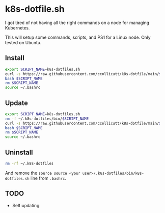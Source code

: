 # k8s-dotfile.sh

I got tired of not having all the right commands on a node for managing Kubernetes.

This will setup some commands, scripts, and PS1 for a Linux node. Only tested on Ubuntu.

## Install

```bash
export SCRIPT_NAME=k8s-dotfiles.sh
curl -s https://raw.githubusercontent.com/ccollicutt/k8s-dotfile/main/$SCRIPT_NAME -o $SCRIPT_NAME
bash $SCRIPT_NAME
rm $SCRIPT_NAME
source ~/.bashrc
```

## Update

```bash
export SCRIPT_NAME=k8s-dotfiles.sh
rm -f ~/.k8s-dotfiles/bin/$SCRIPT_NAME
curl -s https://raw.githubusercontent.com/ccollicutt/k8s-dotfile/main/$SCRIPT_NAME -o $SCRIPT_NAME
bash $SCRIPT_NAME
rm $SCRIPT_NAME
source ~/.bashrc
```

## Uninstall

```bash
rm -rf ~/.k8s-dotfiles
```

And remove the `source source <your user>/.k8s-dotfiles/bin/k8s-dotfiles.sh` line from `.bashrc`.


## TODO

* Self updating